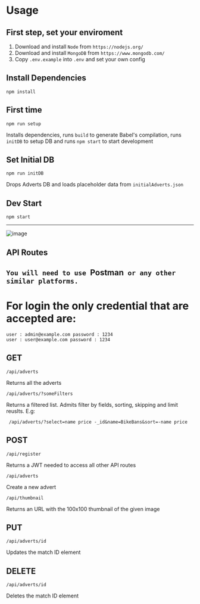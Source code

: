 # Usage

## First step, set your enviroment

1. Download and install `Node` from `https://nodejs.org/`
2. Download and install `MongoDB` from `https://www.mongodb.com/`
3. Copy `.env.example` into `.env` and set your own config

## Install Dependencies

    npm install

## First time

    npm run setup

Installs dependencies, runs `build` to generate Babel's compilation, runs `initDB` to setup DB and runs `npm start` to start development

## Set Initial DB

    npm run initDB

Drops Adverts DB and loads placeholder data from `initialAdverts.json`

## Dev Start

    npm start

---

![image](https://user-images.githubusercontent.com/103906418/206923543-92b9a955-5812-4c67-a9e6-40a1465632f9.png)


## API Routes

## `You will need to use `Postman` or any other similar platforms.`

# For login the only credential that are accepted are:

    user : admin@example.com password : 1234
    user : user@example.com password : 1234

## GET

    /api/adverts

Returns all the adverts

    /api/adverts/?someFilters

Returns a filtered list. Admits filter by fields, sorting, skipping and limit reuslts. E.g:

` /api/adverts/?select=name price -_id&name=BikeBans&sort=-name price`

## POST

    /api/register

Returns a JWT needed to access all other API routes

    /api/adverts

Create a new advert

    /api/thumbnail

Returns an URL with the 100x100 thumbnail of the given image

## PUT

    /api/adverts/id

Updates the match ID element

## DELETE

    /api/adverts/id

Deletes the match ID element

